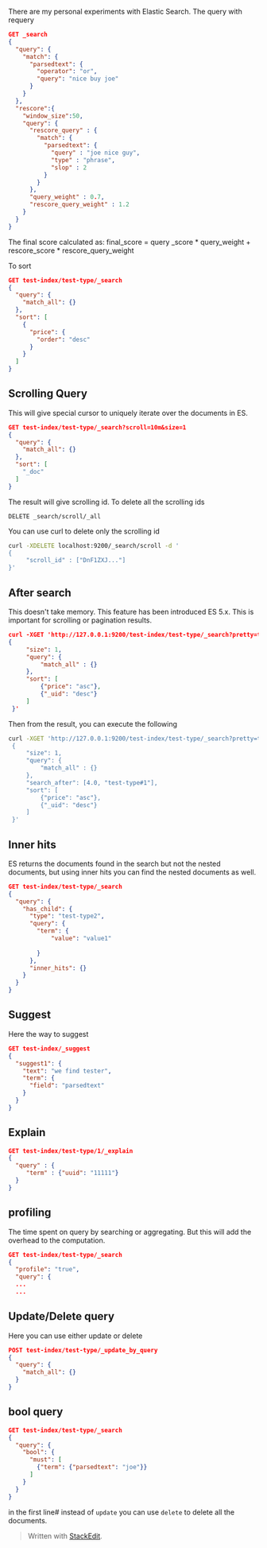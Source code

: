 
There are my personal experiments with Elastic Search.
The query with requery
```json
GET _search
{
  "query": {
    "match": {
      "parsedtext": {
        "operator": "or",
        "query": "nice buy joe"
      }
    }
  },
  "rescore":{
    "window_size":50,
    "query": {
      "rescore_query" : {
        "match": {
          "parsedtext": {
            "query" : "joe nice guy",
            "type" : "phrase",
            "slop" : 2
          }
        }
      },
      "query_weight" : 0.7,
      "rescore_query_weight" : 1.2
    }
  }
}
```

The final score calculated as:
final_score = query _score * query_weight + rescore_score * rescore_query_weight

To sort 
```json
GET test-index/test-type/_search
{
  "query": {
    "match_all": {}
  },
  "sort": [
    {
      "price": {
        "order": "desc"
      }
    }
  ]
}
```
## Scrolling Query
This will give special cursor to uniquely iterate over the documents in ES.
```json
GET test-index/test-type/_search?scroll=10m&size=1
{
  "query": {
    "match_all": {}
  },
  "sort": [
    "_doc"
  ]
}
```
The result will give scrolling id.
To delete all the scrolling ids
```
DELETE _search/scroll/_all
```

You can use curl to delete only the scrolling id
```bash
curl -XDELETE localhost:9200/_search/scroll -d '
{
     "scroll_id" : ["DnF1ZXJ..."]
}'
```

## After search
This doesn't take memory. This feature has been introduced ES 5.x. This is important for scrolling or pagination results. 

```json
curl -XGET 'http://127.0.0.1:9200/test-index/test-type/_search?pretty=true' -d '
{
     "size": 1,
     "query": {
         "match_all" : {}
     },
     "sort": [
         {"price": "asc"},
         {"_uid": "desc"}
     ]
 }'
```
Then from the result, you can execute the following

```bash
curl -XGET 'http://127.0.0.1:9200/test-index/test-type/_search?pretty=true' -d '
 {
     "size": 1,
     "query": {
         "match_all" : {}
     },
     "search_after": [4.0, "test-type#1"],
     "sort": [
         {"price": "asc"},
         {"_uid": "desc"}
     ]
 }'
```

## Inner hits
ES returns the documents found in the search but not the nested documents, but using inner hits you can find the nested documents as well.

```json
GET test-index/test-type/_search
{
  "query": {
    "has_child": {
      "type": "test-type2",
      "query": {
        "term": {
            "value": "value1"
          
        }
      },
      "inner_hits": {}
    }
  }
}
```
## Suggest
Here the way to suggest
```json
GET test-index/_suggest
{
  "suggest1": {
    "text": "we find tester",
    "term": {
      "field": "parsedtext"
    }
  }
}
```

## Explain

```json
GET test-index/test-type/1/_explain
{
  "query" : {
     "term" : {"uuid": "11111"}
  }
}
```

## profiling
The time spent on query by searching or aggregating. But this will add the overhead to the computation.

```json
GET test-index/test-type/_search
{
  "profile": "true",
  "query": { 
  ...
  ...
```

## Update/Delete query

Here you can use either update or delete
```json
POST test-index/test-type/_update_by_query
{
  "query": {
    "match_all": {}
  }
}
```
## bool query

```json
GET test-index/test-type/_search
{
  "query": {
    "bool": {
      "must": [
        {"term": {"parsedtext": "joe"}}
      ]
    }
  }
}
```
in the first line# instead of `update` you can use `delete` to delete all the documents.

> Written with [StackEdit](https://stackedit.io/).
<!--stackedit_data:
eyJoaXN0b3J5IjpbLTIxNDQxODQzNzQsNTYwNDE1NjkwLDE5Nj
EyNzY4MjEsLTEyNTM0NzM4MDUsLTczNTMzMDc4Nyw1NDc1ODUx
NjEsLTE5NDQ4NDM3OTYsMjA5MzQzMDExMSwyMDM2OTE4MDgzLD
Q0Njk5NTY4MSw3MDEwMzcxMDQsODc2MjE1MzE5LC01MTU1NTE2
NTMsLTk2NzcyODgxMiwxMTM3MjczODIyLDEyMTE5NjMwMzksOT
g1OTE5MzY1LDE0MTE4NjY3M119
-->
